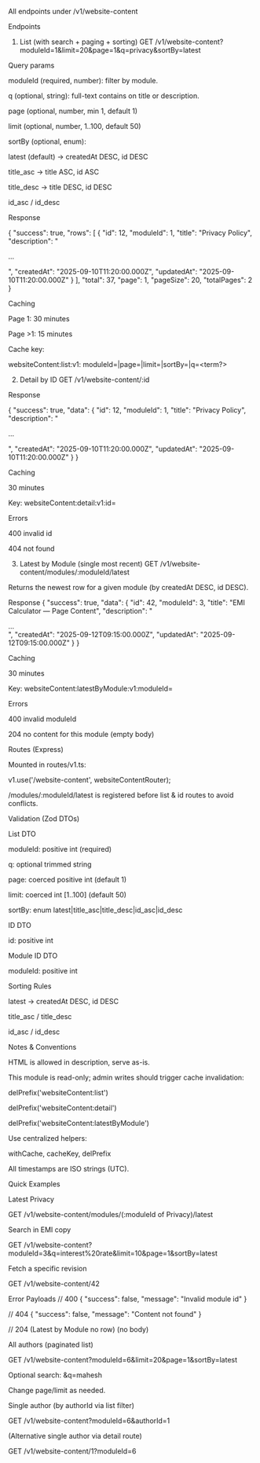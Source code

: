 All endpoints under /v1/website-content

Endpoints
1) List (with search + paging + sorting)
GET /v1/website-content?moduleId=1&limit=20&page=1&q=privacy&sortBy=latest

Query params

moduleId (required, number): filter by module.

q (optional, string): full-text contains on title or description.

page (optional, number, min 1, default 1)

limit (optional, number, 1..100, default 50)

sortBy (optional, enum):

latest (default) → createdAt DESC, id DESC

title_asc → title ASC, id ASC

title_desc → title DESC, id DESC

id_asc / id_desc
  
Response

{
  "success": true,
  "rows": [
    {
      "id": 12,
      "moduleId": 1,
      "title": "Privacy Policy",
      "description": "<p>...</p>",
      "createdAt": "2025-09-10T11:20:00.000Z",
      "updatedAt": "2025-09-10T11:20:00.000Z"
    }
  ],
  "total": 37,
  "page": 1,
  "pageSize": 20,
  "totalPages": 2
}

Caching

Page 1: 30 minutes

Page >1: 15 minutes

Cache key:

websiteContent:list:v1:
  moduleId=<id>|page=<n>|limit=<n>|sortBy=<key>|q=<term?>

2) Detail by ID
GET /v1/website-content/:id

Response

{
  "success": true,
  "data": {
    "id": 12,
    "moduleId": 1,
    "title": "Privacy Policy",
    "description": "<p>...</p>",
    "createdAt": "2025-09-10T11:20:00.000Z",
    "updatedAt": "2025-09-10T11:20:00.000Z"
  }
}

Caching

30 minutes

Key: websiteContent:detail:v1:id=<id>

Errors

400 invalid id

404 not found

3) Latest by Module (single most recent)
GET /v1/website-content/modules/:moduleId/latest

Returns the newest row for a given module (by createdAt DESC, id DESC).

Response
{
  "success": true,
  "data": {
    "id": 42,
    "moduleId": 3,
    "title": "EMI Calculator — Page Content",
    "description": "<section>...</section>",
    "createdAt": "2025-09-12T09:15:00.000Z",
    "updatedAt": "2025-09-12T09:15:00.000Z"
  }
}

Caching

30 minutes

Key: websiteContent:latestByModule:v1:moduleId=<id>

Errors

400 invalid moduleId

204 no content for this module (empty body)

Routes (Express)

Mounted in routes/v1.ts:

v1.use('/website-content', websiteContentRouter);

/modules/:moduleId/latest is registered before list & id routes to avoid conflicts.

Validation (Zod DTOs)

List DTO

moduleId: positive int (required)

q: optional trimmed string

page: coerced positive int (default 1)

limit: coerced int [1..100] (default 50)

sortBy: enum latest|title_asc|title_desc|id_asc|id_desc

ID DTO

id: positive int

Module ID DTO

moduleId: positive int

Sorting Rules

latest → createdAt DESC, id DESC

title_asc / title_desc

id_asc / id_desc

Notes & Conventions

HTML is allowed in description, serve as-is.

This module is read-only; admin writes should trigger cache invalidation:

delPrefix('websiteContent:list')

delPrefix('websiteContent:detail')

delPrefix('websiteContent:latestByModule')

Use centralized helpers:

withCache, cacheKey, delPrefix

All timestamps are ISO strings (UTC).

Quick Examples

Latest Privacy

GET /v1/website-content/modules/(:moduleId of Privacy)/latest

Search in EMI copy

GET /v1/website-content?moduleId=3&q=interest%20rate&limit=10&page=1&sortBy=latest

Fetch a specific revision

GET /v1/website-content/42

Error Payloads
// 400
{ "success": false, "message": "Invalid module id" }

// 404
{ "success": false, "message": "Content not found" }

// 204 (Latest by Module no row)
(no body)

All authors (paginated list)

GET /v1/website-content?moduleId=6&limit=20&page=1&sortBy=latest


Optional search: &q=mahesh

Change page/limit as needed.

Single author (by authorId via list filter)

GET /v1/website-content?moduleId=6&authorId=1

(Alternative single author via detail route)

GET /v1/website-content/1?moduleId=6
